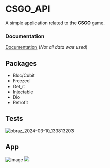 # CSGO_API

A simple application related to the **CSGO** game.

### Documentation
[Documentation](https://bymykel.github.io/CSGO-API/) (*Not all data was used*)

## Packages

- Bloc/Cubit
- Freezed
- Get_it
- Injectable
- Dio
- Retrofit

## Tests
![obraz_2024-03-10_133813203](https://github.com/Al3xnadra/CSGO_API/assets/122210848/1150053b-c02a-4fad-8b31-20daeb024fd8)

## App
![image](https://github.com/Al3xnadra/CSGO_API/assets/122210848/1db9c639-f338-4ae1-8030-80be7e81ac67)
![](https://github.com/Al3xnadra/CSGO_API/assets/122210848/8ac39f13-171a-4194-ba7e-1f0f23fb6e4e)
